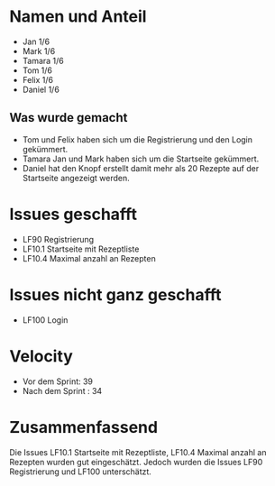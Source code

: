 # Namen und Anteil
- Jan 1/6
- Mark 1/6
- Tamara 1/6
- Tom 1/6
- Felix 1/6
- Daniel 1/6

## Was wurde gemacht
- Tom und Felix haben sich um die Registrierung und den Login gekümmert.
- Tamara Jan und Mark haben sich um die Startseite gekümmert.
- Daniel hat den Knopf erstellt damit mehr als 20 Rezepte auf der Startseite angezeigt werden.

# Issues geschafft
- LF90 Registrierung
- LF10.1 Startseite mit Rezeptliste
- LF10.4 Maximal anzahl an Rezepten

# Issues nicht ganz geschafft
- LF100 Login

# Velocity
- Vor dem Sprint: 39
- Nach dem Sprint : 34

# Zusammenfassend

Die Issues LF10.1 Startseite mit Rezeptliste, LF10.4 Maximal anzahl an Rezepten wurden gut eingeschätzt. Jedoch wurden die Issues LF90 Registrierung und LF100 unterschätzt.

